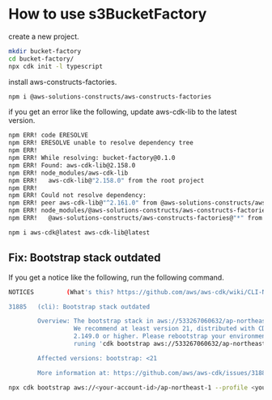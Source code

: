 # How to use s3BucketFactory

create a new project.

```bash
mkdir bucket-factory
cd bucket-factory/
npx cdk init -l typescript
```

install aws-constructs-factories.

```bash
npm i @aws-solutions-constructs/aws-constructs-factories
```

if you get an error like the following, update aws-cdk-lib to the latest version.

```bash
npm ERR! code ERESOLVE
npm ERR! ERESOLVE unable to resolve dependency tree
npm ERR!
npm ERR! While resolving: bucket-factory@0.1.0
npm ERR! Found: aws-cdk-lib@2.158.0
npm ERR! node_modules/aws-cdk-lib
npm ERR!   aws-cdk-lib@"2.158.0" from the root project
npm ERR!
npm ERR! Could not resolve dependency:
npm ERR! peer aws-cdk-lib@"^2.161.0" from @aws-solutions-constructs/aws-constructs-factories@2.74.0
npm ERR! node_modules/@aws-solutions-constructs/aws-constructs-factories
npm ERR!   @aws-solutions-constructs/aws-constructs-factories@"*" from the root project
```

```bash
npm i aws-cdk@latest aws-cdk-lib@latest
```

## Fix: Bootstrap stack outdated

If you get a notice like the following, run the following command.

```bash
NOTICES         (What's this? https://github.com/aws/aws-cdk/wiki/CLI-Notices)

31885   (cli): Bootstrap stack outdated

        Overview: The bootstrap stack in aws://533267060632/ap-northeast-1 is outdated.
                  We recommend at least version 21, distributed with CDK CLI
                  2.149.0 or higher. Please rebootstrap your environment by
                  runing 'cdk bootstrap aws://533267060632/ap-northeast-1'

        Affected versions: bootstrap: <21

        More information at: https://github.com/aws/aws-cdk/issues/31885
```

```bash
npx cdk bootstrap aws://<your-account-id>/ap-northeast-1 --profile <your-profile-name>
```
